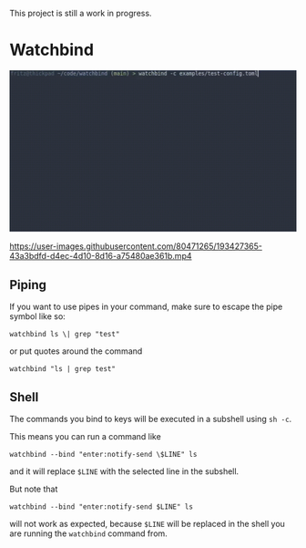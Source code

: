 This project is still a work in progress.

# Watchbind

![watchbind demo](https://raw.githubusercontent.com/fritzrehde/i/master/watchbind/demo.gif)

https://user-images.githubusercontent.com/80471265/193427365-43a3bdfd-d4ec-4d10-8d16-a75480ae361b.mp4

## Piping

If you want to use pipes in your command, make sure to escape the pipe symbol like so:
```
watchbind ls \| grep "test"
```
or put quotes around the command
```
watchbind "ls | grep test"
```

## Shell

The commands you bind to keys will be executed in a subshell using `sh -c`.

This means you can run a command like 
```
watchbind --bind "enter:notify-send \$LINE" ls
```
and it will replace `$LINE` with the selected line in the subshell.

But note that 
```
watchbind --bind "enter:notify-send $LINE" ls
```
will not work as expected, because `$LINE` will be replaced in the shell you are running the `watchbind` command from.
